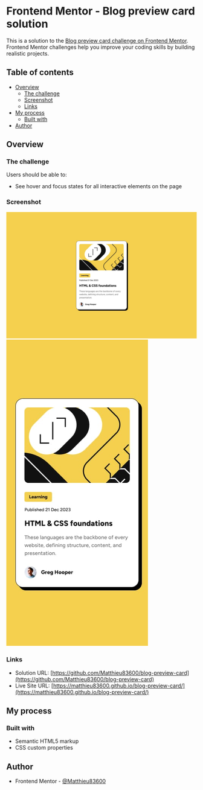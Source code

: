 # Frontend Mentor - Blog preview card solution

This is a solution to the [Blog preview card challenge on Frontend Mentor](https://www.frontendmentor.io/challenges/blog-preview-card-ckPaj01IcS). Frontend Mentor challenges help you improve your coding skills by building realistic projects.

## Table of contents

- [Overview](#overview)
  - [The challenge](#the-challenge)
  - [Screenshot](#screenshot)
  - [Links](#links)
- [My process](#my-process)
  - [Built with](#built-with)
- [Author](#author)

## Overview

### The challenge

Users should be able to:

- See hover and focus states for all interactive elements on the page

### Screenshot

![](./design/desktop-design.jpg)
![](./design/mobile-design.jpg)

### Links

- Solution URL: [https://github.com/Matthieu83600/blog-preview-card](https://github.com/Matthieu83600/blog-preview-card)
- Live Site URL: [https://matthieu83600.github.io/blog-preview-card/](https://matthieu83600.github.io/blog-preview-card/)

## My process

### Built with

- Semantic HTML5 markup
- CSS custom properties

## Author

- Frontend Mentor - [@Matthieu83600](https://www.frontendmentor.io/profile/Matthieu83600)
